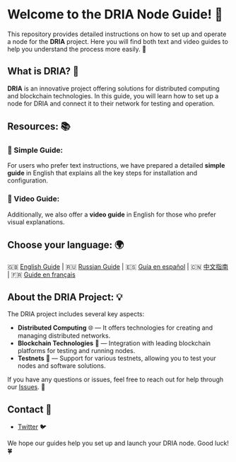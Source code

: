 # Welcome to the DRIA Node Guide! 🎉

This repository provides detailed instructions on how to set up and operate a node for the **DRIA** project. Here you will find both text and video guides to help you understand the process more easily. 🚀

## What is DRIA? 🤔

**DRIA** is an innovative project offering solutions for distributed computing and blockchain technologies. In this guide, you will learn how to set up a node for DRIA and connect it to their network for testing and operation.

## Resources: 📚

### 📘 Simple Guide:
For users who prefer text instructions, we have prepared a detailed **simple guide** in English that explains all the key steps for installation and configuration.

### 🎥 Video Guide:
Additionally, we also offer a **video guide** in English for those who prefer visual explanations.

## Choose your language: 🌍
🇬🇧 [English Guide](guide-en/README.md) | 🇷🇺 [Russian Guide](guide-ru/README.md) | 🇪🇸 [Guía en español](guide-es/README.md) | 🇨🇳 [中文指南](guide-zh/README.md) | 🇫🇷 [Guide en français](guide-fr/README.md)

## About the DRIA Project: 💡

The DRIA project includes several key aspects:
- **Distributed Computing** 🌐 — It offers technologies for creating and managing distributed networks.
- **Blockchain Technologies** 🔗 — Integration with leading blockchain platforms for testing and running nodes.
- **Testnets** 🧪 — Support for various testnets, allowing you to test your nodes and software solutions.

If you have any questions or issues, feel free to reach out for help through our [Issues](https://github.com/your-repository/issues). 💬

## Contact 📲

- [Twitter](https://x.com/TmBO0o) 🐦

We hope our guides help you set up and launch your DRIA node. Good luck! 🍀
